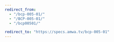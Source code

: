 ```yaml
---
redirect_from:
  - "/bcp-005-01/"
  - "/BCP-005-01/"
  - "/bcp00501/"

redirect_to: "https://specs.amwa.tv/bcp-005-01"
---
```

